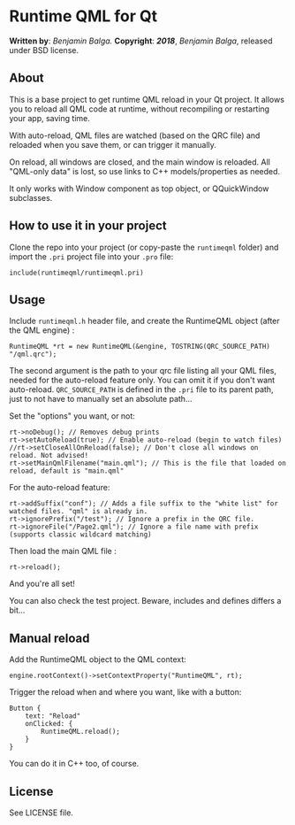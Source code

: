 # Runtime QML for Qt

**Written by**: *Benjamin Balga.*
**Copyright**: ***2018***, *Benjamin Balga*, released under BSD license.


## About

This is a base project to get runtime QML reload in your Qt project.
It allows you to reload all QML code at runtime, without recompiling or restarting your app, saving time.

With auto-reload, QML files are watched (based on the QRC file) and reloaded when you save them, or can trigger it manually.

On reload, all windows are closed, and the main window is reloaded. All "QML-only data" is lost, so use links to C++ models/properties as needed.

It only works with Window component as top object, or QQuickWindow subclasses.


## How to use it in your project

Clone the repo into your project (or copy-paste the ```runtimeqml``` folder) and import the ```.pri``` project file into your ```.pro``` file:

	include(runtimeqml/runtimeqml.pri)


## Usage

Include ```runtimeqml.h``` header file, and create the RuntimeQML object (after the QML engine) :

	RuntimeQML *rt = new RuntimeQML(&engine, TOSTRING(QRC_SOURCE_PATH) "/qml.qrc");

The second argument is the path to your qrc file listing all your QML files, needed for the auto-reload feature only. You can omit it if you don't want auto-reload.
```QRC_SOURCE_PATH``` is defined in the ```.pri``` file to its parent path, just to not have to manually set an absolute path...


Set the "options" you want, or not:

	rt->noDebug(); // Removes debug prints
	rt->setAutoReload(true); // Enable auto-reload (begin to watch files)
	//rt->setCloseAllOnReload(false); // Don't close all windows on reload. Not advised!
	rt->setMainQmlFilename("main.qml"); // This is the file that loaded on reload, default is "main.qml"

For the auto-reload feature:

	rt->addSuffix("conf"); // Adds a file suffix to the "white list" for watched files. "qml" is already in.
    rt->ignorePrefix("/test"); // Ignore a prefix in the QRC file.
    rt->ignoreFile("/Page2.qml"); // Ignore a file name with prefix (supports classic wildcard matching)


Then load the main QML file :

	rt->reload();
    
And you're all set!


You can also check the test project. Beware, includes and defines differs a bit...


## Manual reload

Add the RuntimeQML object to the QML context:

	engine.rootContext()->setContextProperty("RuntimeQML", rt);
	
Trigger the reload when and where you want, like with a button:

	Button {
        text: "Reload"
        onClicked: {
            RuntimeQML.reload();
        }
    }

You can do it in C++ too, of course.



## License
See LICENSE file.
